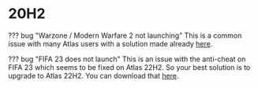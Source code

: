 # 20H2

??? bug "Warzone / Modern Warfare 2 not launching"
    This is a common issue with many Atlas users with a solution made already [here](../../Guides/COD%20MW%20WZ2%20fix.md).

??? bug "FIFA 23 does not launch"
    This is an issue with the anti-cheat on FIFA 23 which seems to be fixed on Atlas 22H2. So your best solution is to upgrade to Atlas 22H2. You can download that [here](https://atlasos.net/downloads).
